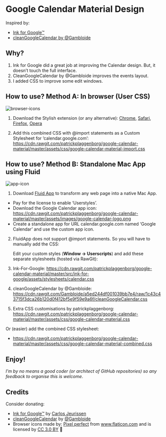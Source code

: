 # Google Calendar Material Design

Inspired by:
- [Ink for Google™](https://chrome.google.com/webstore/detail/ink-for-google/hmanckoiohnlgdommlcckcflkmllobgj)
- [cleanGoogleCalendar by @Gambloide](https://gist.github.com/Gambloide/a5ed244df001039bb7e4)

## Why?

1. Ink for Google did a great job at improving the Calendar design. But, it doesn’t touch the full interface.
2. CleanGoogleCalendar by @Gambloide improves the events layout.
3. I added CSS to improve some edit windows.

## How to use? Method A: In browser (User CSS)

![browser-icons]

1. Download the Stylish extension (or any alternative):
 [Chrome](https://chrome.google.com/webstore/detail/fjnbnpbmkenffdnngjfgmeleoegfcffe), [Safari](http://sobolev.us/stylish/), 
[Firefox](https://addons.mozilla.org/en-US/firefox/addon/stylish/?src=external-userstyleshome), 
[Opera](https://addons.opera.com/extensions/details/stylish/)

2. Add this combined CSS with @import statements as a Custom Stylesheet for ‘calendar.google.com’:
https://cdn.rawgit.com/patrickplaggenborg/google-calendar-material/master/assets/css/google-calendar-material-import.css

## How to use? Method B: Standalone Mac App using Fluid

![app-icon]

1. Download [Fluid App](http://fluidapp.com) to transform any web page into a native Mac App.

  * Pay for the license to enable ‘Userstyles’.
  * Download the Google Calendar app icon: https://cdn.rawgit.com/patrickplaggenborg/google-calendar-material/master/assets/images/google-calendar-logo.png
  * Create a standalone app for URL calendar.google.com named ‘Google Calendar’ and use the custom app icon.

2. FluidApp does not support @import statements. So you will have to manually add the CSS:

   Edit your custom styles (**Window → Userscripts**) and add these separate stylesheets (hosted via RawGit):

  1. Ink-For-Google: https://cdn.rawgit.com/patrickplaggenborg/google-calendar-material/master/src/ink-for-google/assets/stylesheets/calendar.css
  2. cleanGoogleCalendar by @Gambloide: https://cdn.rawgit.com/Gambloide/a5ed244df001039bb7e4/raw/1c43c43715f3dca26b120d0f412bf5e9f59e9a6f/cleanGoogleCalendar.css
  3. Extra CSS customisations by patrickplaggenborg: https://cdn.rawgit.com/patrickplaggenborg/google-calendar-material/master/assets/css/google-calendar-material.css

   Or (easier) add the combined CSS stylesheet:

  * https://cdn.rawgit.com/patrickplaggenborg/google-calendar-material/master/assets/css/google-calendar-material-combined.css


## Enjoy!

*I’m by no means a good coder (or architect of GitHub repositories) so any feedback to organise this is welcome*.

[browser-icons]: https://raw.githubusercontent.com/patrickplaggenborg/google-calendar-material/master/assets/images/browser-icons.png "Browser Icons"
[app-icon]: https://raw.githubusercontent.com/patrickplaggenborg/google-calendar-material/master/assets/images/google-calendar-logo-300.png "App Icon"



## Credits

Consider donating:
- [Ink for Google™](https://chrome.google.com/webstore/detail/ink-for-google/hmanckoiohnlgdommlcckcflkmllobgj) by [Carlos Jeurissen](https://carlosjeurissen.com/)
- [cleanGoogleCalendar](https://gist.github.com/Gambloide/a5ed244df001039bb7e4) by [@Gambloide](https://gist.github.com/Gambloide)
- Browser icons made by: [Pixel perfect](http://www.flaticon.com/authors/pixel-perfect) from www.flaticon.com and is licensed by [CC 3.0 BY](http://creativecommons.org/licenses/by/3.0/ "Creative Commons BY 3.0") 
